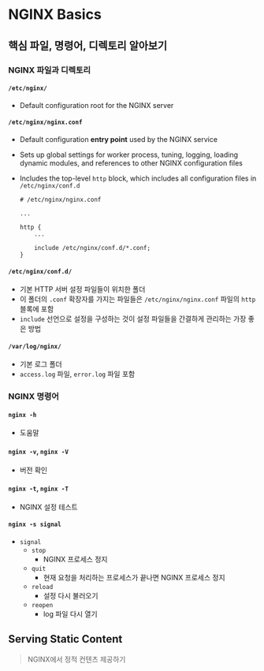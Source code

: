 # NGINX Basics

## 핵심 파일, 명령어, 디렉토리 알아보기

### NGINX 파일과 디렉토리

#### `/etc/nginx/`

- Default configuration root for the NGINX server

#### `/etc/nginx/nginx.conf`

- Default configuration **entry point** used by the NGINX service

- Sets up global settings for worker process, tuning, logging, loading dynamic modules, and references to other NGINX configuration files

- Includes the top-level `http` block, which includes all configuration files in `/etc/nginx/conf.d`

  ```nginx
  # /etc/nginx/nginx.conf

  ...

  http {
      ...

      include /etc/nginx/conf.d/*.conf;
  }
  ```

#### `/etc/nginx/conf.d/`

- 기본 HTTP 서버 설정 파일들이 위치한 폴더
- 이 폴더의 `.conf` 확장자를 가지는 파일들은 `/etc/nginx/nginx.conf` 파일의 `http` 블록에 포함
- `include` 선언으로 설정을 구성하는 것이 설정 파일들을 간결하게 관리하는 가장 좋은 방법

#### `/var/log/nginx/`

- 기본 로그 폴더
- `access.log` 파일, `error.log` 파일 포함

### NGINX 명령어

#### `nginx -h`

- 도움말

#### `nginx -v`, `nginx -V`

- 버전 확인

#### `nginx -t`, `nginx -T`

- NGINX 설정 테스트

#### `nginx -s signal`

- `signal`
  - `stop`
    - NGINX 프로세스 정지
  - `quit`
    - 현재 요청을 처리하는 프로세스가 끝나면 NGINX 프로세스 정지
  - `reload`
    - 설정 다시 불러오기
  - `reopen`
    - log 파일 다시 열기

## Serving Static Content

> NGINX에서 정적 컨텐츠 제공하기
